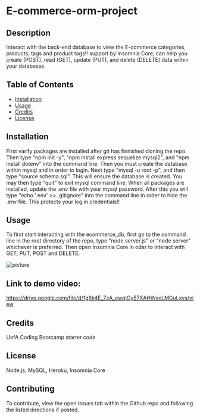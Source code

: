 # E-commerce-orm-project


## Description
Interact with the back-end database to view the E-commerce categories, products, tags and product tags!!  support by Insomnia Core,  can help you create (POST), read (GET), update (PUT), and delete (DELETE) data within your databases.

## Table of Contents 
* [Installation](#installation)
* [Usage](#usage)
* [Credits](#credits)
* [License](#license)

## Installation 
First varify packages are installed after git has finnished cloning the repo. Then type  "npm init -y", "npm install express sequelize mysql2", and "npm install dotenv" into the command line. Then you must create the database within mysql and in order to login. Next type "mysql -u root -p", and then type "source schema.sql". This will ensure the database is created. You may then type "quit" to exit mysql command line. When all packages are installed, update the .env file with your mysql password. After this you will type "echo '.env' >> .gitignore" into the command line in order to hide the .env file. This  protects your log in credentials!!

## Usage
To first start interacting with the ecommerce_db, first go to the command line in the root directory of the repo,  type "node server.js" or "node server" whichever is preferred. Then open Insomnia Core in oder to interact with GET, PUT, POST and DELETE.

![picture](./ecommerceORM.png)

## Link to demo video:
https://drive.google.com/file/d/1g8k4E_7zA_ewqIGy57XAHWxcLMGuLxvs/view
## Credits
UofA Coding Bootcamp starter code

## License
Node.js, MySQL, Heroku, Insomnia Core

## Contributing
To contribute, view the open issues tab within the Github repo and following the listed directions if posted. 
